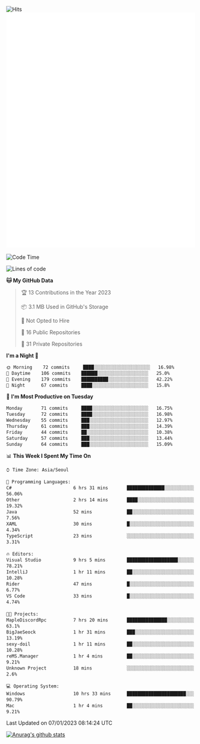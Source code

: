 ![Hits](https://hits.seeyoufarm.com/api/count/incr/badge.svg?url=https%3A%2F%2Fgithub.com%2Fkokose1234&count_bg=%2379C83D&title_bg=%23555555&icon=apple.svg&icon_color=%23E7E7E7&title=hits&edge_flat=false)
<br/>
![Metrics](https://github.com/kokose1234/kokose1234/blob/main/github-metrics.svg)

<!--START_SECTION:waka-->
![Code Time](http://img.shields.io/badge/Code%20Time-739%20hrs%2022%20mins-blue)

![Lines of code](https://img.shields.io/badge/From%20Hello%20World%20I%27ve%20Written-937%20Thousand%20lines%20of%20code-blue)

**🐱 My GitHub Data** 

> 🏆 13 Contributions in the Year 2023
 > 
> 📦 3.1 MB Used in GitHub's Storage 
 > 
> 🚫 Not Opted to Hire
 > 
> 📜 16 Public Repositories 
 > 
> 🔑 31 Private Repositories  
 > 
**I'm a Night 🦉** 

```text
🌞 Morning    72 commits     ████░░░░░░░░░░░░░░░░░░░░░   16.98% 
🌆 Daytime    106 commits    ██████░░░░░░░░░░░░░░░░░░░   25.0% 
🌃 Evening    179 commits    ██████████░░░░░░░░░░░░░░░   42.22% 
🌙 Night      67 commits     ████░░░░░░░░░░░░░░░░░░░░░   15.8%

```
📅 **I'm Most Productive on Tuesday** 

```text
Monday       71 commits     ████░░░░░░░░░░░░░░░░░░░░░   16.75% 
Tuesday      72 commits     ████░░░░░░░░░░░░░░░░░░░░░   16.98% 
Wednesday    55 commits     ███░░░░░░░░░░░░░░░░░░░░░░   12.97% 
Thursday     61 commits     ███░░░░░░░░░░░░░░░░░░░░░░   14.39% 
Friday       44 commits     ██░░░░░░░░░░░░░░░░░░░░░░░   10.38% 
Saturday     57 commits     ███░░░░░░░░░░░░░░░░░░░░░░   13.44% 
Sunday       64 commits     ███░░░░░░░░░░░░░░░░░░░░░░   15.09%

```


📊 **This Week I Spent My Time On** 

```text
⌚︎ Time Zone: Asia/Seoul

💬 Programming Languages: 
C#                       6 hrs 31 mins       ██████████████░░░░░░░░░░░   56.06% 
Other                    2 hrs 14 mins       ████░░░░░░░░░░░░░░░░░░░░░   19.32% 
Java                     52 mins             ██░░░░░░░░░░░░░░░░░░░░░░░   7.56% 
XAML                     30 mins             █░░░░░░░░░░░░░░░░░░░░░░░░   4.34% 
TypeScript               23 mins             ░░░░░░░░░░░░░░░░░░░░░░░░░   3.31%

🔥 Editors: 
Visual Studio            9 hrs 5 mins        ███████████████████░░░░░░   78.21% 
IntelliJ                 1 hr 11 mins        ██░░░░░░░░░░░░░░░░░░░░░░░   10.28% 
Rider                    47 mins             █░░░░░░░░░░░░░░░░░░░░░░░░   6.77% 
VS Code                  33 mins             █░░░░░░░░░░░░░░░░░░░░░░░░   4.74%

🐱‍💻 Projects: 
MapleDiscordRpc          7 hrs 20 mins       ███████████████░░░░░░░░░░   63.1% 
BigJaeSeock              1 hr 31 mins        ███░░░░░░░░░░░░░░░░░░░░░░   13.19% 
sexy-doil                1 hr 11 mins        ██░░░░░░░░░░░░░░░░░░░░░░░   10.28% 
reMS.Manager             1 hr 4 mins         ██░░░░░░░░░░░░░░░░░░░░░░░   9.21% 
Unknown Project          18 mins             ░░░░░░░░░░░░░░░░░░░░░░░░░   2.6%

💻 Operating System: 
Windows                  10 hrs 33 mins      ██████████████████████░░░   90.79% 
Mac                      1 hr 4 mins         ██░░░░░░░░░░░░░░░░░░░░░░░   9.21%

```


 Last Updated on 07/01/2023 08:14:24 UTC
<!--END_SECTION:waka-->

[![Anurag's github stats](https://github-readme-stats.vercel.app/api?username=kokose1234&theme=dracula)](https://github.com/anuraghazra/github-readme-stats)



	
